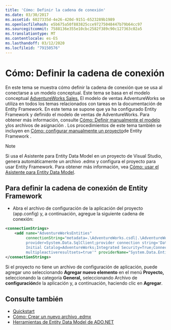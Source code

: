 ```yaml
---
title: 'Cómo: Definir la cadena de conexión'
ms.date: 03/30/2017
ms.assetid: 6027335d-4e26-420d-9151-6523289b1989
ms.openlocfilehash: e5b675a50f883825cce97275048447b79b64cc97
ms.sourcegitcommit: 7588136e355e10cbc2582f389c90c127363c02a5
ms.translationtype: MT
ms.contentlocale: es-ES
ms.lasthandoff: 03/12/2020
ms.locfileid: "79150576"
---
```

# <a name="how-to-define-the-connection-string"></a>Cómo: Definir la cadena de conexión

En este tema se muestra cómo definir la cadena de conexión que se usa al conectarse a un modelo conceptual. Este tema se basa en el modelo conceptual [AdventureWorks Sales.](https://docs.microsoft.com/previous-versions/dotnet/netframework-4.0/bb387147(v=vs.100)) El modelo de ventas AdventureWorks se utiliza en todos los temas relacionados con tareas en la documentación de Entity Framework. En este tema se supone que ya ha configurado Entity Framework y definido el modelo de ventas de AdventureWorks. Para obtener más información, consulte [Cómo: Definir manualmente el modelo y](https://docs.microsoft.com/previous-versions/dotnet/netframework-4.0/bb399785(v=vs.100))los archivos de asignación . Los procedimientos de este tema también se incluyen en [Cómo: configurar manualmente un proyecto](https://docs.microsoft.com/previous-versions/dotnet/netframework-4.0/bb738546(v=vs.100))de Entity Framework .

> [!NOTE]
> Si usa el Asistente para Entity Data Model en un proyecto de Visual Studio, genera automáticamente un archivo .edmx y configura el proyecto para usar Entity Framework. Para obtener más información, vea [Cómo: usar el Asistente para Entity Data Model](https://docs.microsoft.com/previous-versions/dotnet/netframework-4.0/bb738677(v=vs.100)).

## <a name="to-define-the-entity-framework-connection-string"></a>Para definir la cadena de conexión de Entity Framework

- Abra el archivo de configuración de la aplicación del proyecto (app.config) y, a continuación, agregue la siguiente cadena de conexión:

```xml
<connectionStrings>
    <add name="AdventureWorksEntities"
         connectionString="metadata=.\AdventureWorks.csdl|.\AdventureWorks.ssdl|.\AdventureWorks.msl;
         provider=System.Data.SqlClient;provider connection string='Data Source=localhost;
         Initial Catalog=AdventureWorks;Integrated Security=True;Connection Timeout=60;
         multipleactiveresultsets=true'" providerName="System.Data.EntityClient" />
</connectionStrings>
```

Si el proyecto no tiene un archivo de configuración de aplicación, puede agregar uno seleccionando **Agregar nuevo elemento** en el menú **Proyecto,** seleccionando la categoría **General,** seleccionando Archivo de **configuración**de la aplicación y, a continuación, haciendo clic en **Agregar**.

## <a name="see-also"></a>Consulte también

- [Quickstart](https://docs.microsoft.com/previous-versions/dotnet/netframework-4.0/bb399182(v=vs.100))
- [Cómo: Crear un nuevo archivo .edmx](https://docs.microsoft.com/previous-versions/dotnet/netframework-4.0/cc716703(v=vs.100))
- [Herramientas de Entity Data Model de ADO.NET](https://docs.microsoft.com/previous-versions/dotnet/netframework-4.0/bb399249(v=vs.100))
